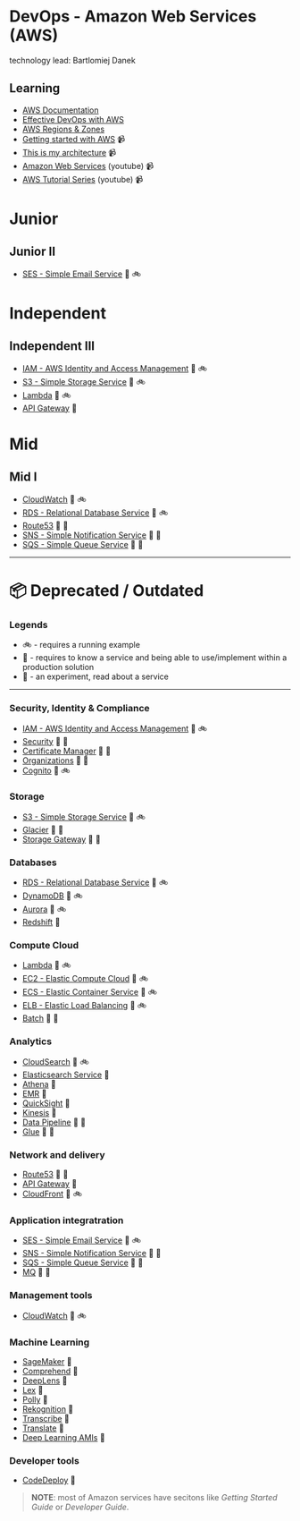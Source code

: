 # DevOps - Amazon Web Services (AWS)

technology lead: Bartlomiej Danek

## Learning

- [AWS Documentation](https://docs.aws.amazon.com/index.html#lang/en_us)
- [Effective DevOps with AWS](https://docs.zoho.eu/ws/pulse/file/3szsc1155d7af00ee4422a7aa6f91618d945b)
- [AWS Regions & Zones](https://docs.aws.amazon.com/AWSEC2latest/UserGuide/using-regions-availability-zones.html)
- [Getting started with AWS](https://www.youtube.com/watch?v=x7jGAdxYVVQ) :video_camera:
- [This is my architecture](https://aws.amazon.com/this-is-my-architecture) :video_camera:
- [Amazon Web Services](https://www.youtube.com/channel/UCd6MoB9NC6uYN2grvUNT-Zg) (youtube) :video_camera:
- [AWS Tutorial Series](https://www.youtube.com/channel/UClLLJjpSWRRa1BosQrNVDjA) (youtube) :video_camera:

# Junior
## Junior II

- [SES - Simple Email Service](./aws/ses.md) :small_blue_diamond: :bike:

# Independent
## Independent III

- [IAM - AWS Identity and Access Management](aws/iam.md) :small_blue_diamond: :bike:
- [S3 - Simple Storage Service](aws/s3.md) :small_blue_diamond: :bike:
- [Lambda](aws/lambda.md) :small_blue_diamond: :bike:
- [API Gateway](aws/api-gateway.md) :syringe:

# Mid
## Mid I

- [CloudWatch](aws/cloudwatch.md) :small_orange_diamond: :bike:
- [RDS - Relational Database Service](aws/rds.md) :small_blue_diamond: :bike:
- [Route53](aws/route53.md) :small_blue_diamond: :bookmark:
- [SNS - Simple Notification Service](aws/sns.md) :small_blue_diamond: :bookmark:
- [SQS - Simple Queue Service](aws/sqs.md) :small_orange_diamond: :bookmark:

---

# 📦 Deprecated / Outdated
### Legends

- :bike: - requires a running example
- :bookmark: - requires to know a service and being able to use/implement within a production solution
- :syringe: - an experiment, read about a service

---

### Security, Identity & Compliance

- [IAM - AWS Identity and Access Management](aws/iam.md) :small_blue_diamond: :bike:
- [Security](aws/security.md) :small_blue_diamond: :bookmark:
- [Certificate Manager](aws/certificate-manager.md) :small_orange_diamond: :bookmark:
- [Organizations](aws/organizations.md) :small_orange_diamond: :bookmark:
- [Cognito](aws/cognito.md) :small_orange_diamond: :bike:

### Storage

- [S3 - Simple Storage Service](aws/s3.md) :small_blue_diamond: :bike:
- [Glacier](aws/glacier.md) :small_orange_diamond: :bookmark:
- [Storage Gateway](aws/storagegateway.md) :small_red_triangle: :bookmark:

### Databases

- [RDS - Relational Database Service](aws/rds.md) :small_blue_diamond: :bike:
- [DynamoDB](aws/dynamodb.md) :small_orange_diamond: :bike:
- [Aurora](aws/aurora.md) :small_red_triangle: :bike:
- [Redshift](aws/redshift.md) :syringe:

### Compute Cloud

- [Lambda](aws/lambda.md) :small_blue_diamond: :bike:
- [EC2 - Elastic Compute Cloud](aws/ec2.md) :small_orange_diamond: :bike:
- [ECS - Elastic Container Service](aws/ecs.md) :small_orange_diamond: :bike:
- [ELB - Elastic Load Balancing](aws/elb.md) :small_red_triangle: :bike:
- [Batch](aws/batch.md) :small_orange_diamond: :bookmark:

### Analytics

- [CloudSearch](aws/cloudsearch.md) :small_orange_diamond: :bike:
- [Elasticsearch Service](aws/ess.md) :syringe:
- [Athena](aws/athena.md) :syringe:
- [EMR](aws/emr.md) :syringe:
- [QuickSight](aws/quicksight.md) :syringe:
- [Kinesis](aws/kinesis.md) :syringe:
- [Data Pipeline](aws/datapipeline.md) :small_orange_diamond: :bookmark:
- [Glue](aws/glue.md) :small_orange_diamond: :bookmark:

### Network and delivery

- [Route53](aws/route53.md) :small_blue_diamond: :bookmark:
- [API Gateway](aws/api-gateway.md) :syringe:
- [CloudFront](aws/cloudfront.md) :small_orange_diamond: :bike:

### Application integratration

- [SES - Simple Email Service](./aws/ses.md) :small_blue_diamond: :bike:
- [SNS - Simple Notification Service](aws/sns.md) :small_blue_diamond: :bookmark:
- [SQS - Simple Queue Service](aws/sqs.md) :small_orange_diamond: :bookmark:
- [MQ](./aws/mg.md) :small_orange_diamond: :bookmark:

### Management tools

- [CloudWatch](aws/cloudwatch.md) :small_orange_diamond: :bike:

### Machine Learning

- [SageMaker](aws/sagemaker.md) :syringe:
- [Comprehend](aws/comprehend.md) :syringe:
- [DeepLens](aws/deeplens.md) :syringe:
- [Lex](aws/lex.md) :syringe:
- [Polly](aws/polly.md) :syringe:
- [Rekognition](aws/rekognition.md) :syringe:
- [Transcribe](aws/transcribe.md) :syringe:
- [Translate](aws/translate.md) :syringe:
- [Deep Learning AMIs](./aws/deeplearningamis.md) :syringe:

### Developer tools

- [CodeDeploy](aws/codedeploy.md) :bookmark:

> **NOTE**: most of Amazon services have secitons like *Getting Started Guide* or *Developer Guide*.
